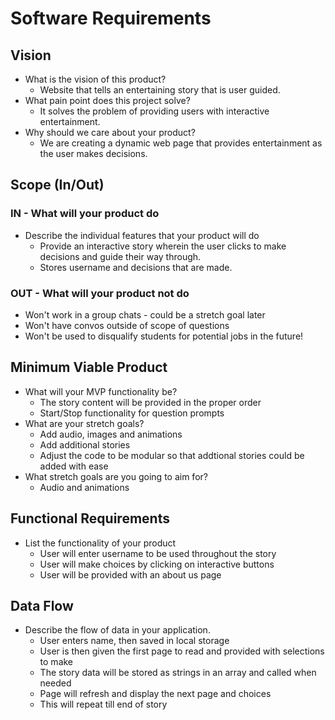 # Software Requirements

## Vision

- What is the vision of this product?
  - Website that tells an entertaining story that is user guided.  
- What pain point does this project solve?
  - It solves the problem of providing users with interactive entertainment.
- Why should we care about your product?
  - We are creating a dynamic web page that provides entertainment as the user makes decisions.  

## Scope (In/Out)

### IN - What will your product do
  
- Describe the individual features that your product will do
  - Provide an interactive story wherein the user clicks to make decisions and guide their way through.
  - Stores username and decisions that are made.  

### OUT - What will your product not do

- Won't work in a group chats - could be a stretch goal later
- Won't have convos outside of scope of questions
- Won't be used to disqualify students for potential jobs in the future!

## Minimum Viable Product

- What will your MVP functionality be?
  - The story content will be provided in the proper order
  - Start/Stop functionality for question prompts 
- What are your stretch goals?
  - Add audio, images and animations
  - Add additional stories
  - Adjust the code to be modular so that addtional stories could be added with ease
- What stretch goals are you going to aim for?
  - Audio and animations

## Functional Requirements

- List the functionality of your product
  - User will enter username to be used throughout the story
  - User will make choices by clicking on interactive buttons
  - User will be provided with an about us page

## Data Flow 

- Describe the flow of data in your application. 
  - User enters name, then saved in local storage
  - User is then given the first page to read and provided with selections to make
  - The story data will be stored as strings in an array and called when needed
  - Page will refresh and display the next page and choices
  - This will repeat till end of story

